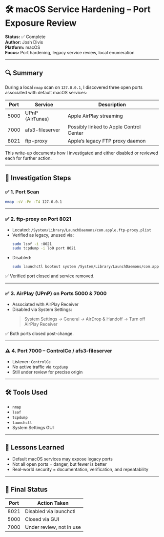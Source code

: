 # 🛠️ macOS Service Hardening – Port Exposure Review

**Status:** ✅ Complete  
**Author:** Josh Divis  
**Platform:** macOS  
**Focus:** Port hardening, legacy service review, local enumeration

---

## 🔍 Summary

During a local `nmap` scan on `127.0.0.1`, I discovered three open ports associated with default macOS services:

| Port | Service | Description |
|------|---------|-------------|
| 5000 | UPnP (AirTunes) | Apple AirPlay streaming |
| 7000 | afs3-fileserver | Possibly linked to Apple Control Center |
| 8021 | ftp-proxy | Apple’s legacy FTP proxy daemon |

This write-up documents how I investigated and either disabled or reviewed each for further action.

---

## 🧪 Investigation Steps

### ✅ 1. Port Scan
```bash
nmap -sV -Pn -T4 127.0.0.1
```

---

### ✅ 2. ftp-proxy on Port 8021

- Located: `/System/Library/LaunchDaemons/com.apple.ftp-proxy.plist`
- Verified as legacy, unused via:
  ```bash
  sudo lsof -i :8021
  sudo tcpdump -i lo0 port 8021
  ```
- Disabled:
  ```bash
  sudo launchctl bootout system /System/Library/LaunchDaemons/com.apple.ftp-proxy.plist
  ```

✅ Verified port closed and service removed.

---

### ✅ 3. AirPlay (UPnP) on Ports 5000 & 7000

- Associated with AirPlay Receiver
- Disabled via System Settings:
  > System Settings → General → AirDrop & Handoff → Turn off AirPlay Receiver

✅ Both ports closed post-change.

---

### ⚠️ 4. Port 7000 – ControlCe / afs3-fileserver

- Listener: `ControlCe`
- No active traffic via `tcpdump`
- Still under review for precise origin

---

## 🛠️ Tools Used

- `nmap`
- `lsof`
- `tcpdump`
- `launchctl`
- System Settings GUI

---

## 📘 Lessons Learned

- Default macOS services may expose legacy ports
- Not all open ports = danger, but fewer is better
- Real-world security = documentation, verification, and repeatability

---

## 🔐 Final Status

| Port | Action Taken |
|------|----------------------------|
| 8021 | Disabled via launchctl     |
| 5000 | Closed via GUI             |
| 7000 | Under review, not in use   |

